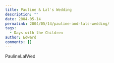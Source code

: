 ```yaml
---
title: Pauline & Lal's Wedding
description: ""
date: 2004-05-14
permalink: 2004/05/14/pauline-and-lals-wedding/
tags:
  - Days with the Children
author: Edward
comments: []
---
```


<wpg2>PaulineLalWed</wpg2>

